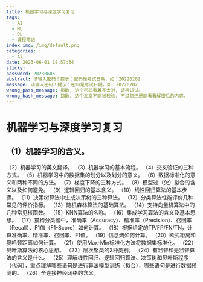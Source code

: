 ```yaml
---
title: 机器学习与深度学习复习
tags:
  - AI
  - ML
  - DL
  - 课程笔记
index_img: /img/default.png
categories:
  - AI
date: 2023-06-01 18:57:34
sticky:
password: 20230605
abstract: 请输入密码！提示：密码是考试日期，如：20220202
message: 请输入密码！提示：密码是考试日期，如：20220202
wrong_pass_message: 抱歉, 这个密码看着不太对, 请再试试。
wrong_hash_message: 抱歉, 这个文章不能被校验, 不过您还是能看看解密后的内容。
---
```


# 机器学习与深度学习复习

## （1）机器学习的含义。



（2）机器学习的英文翻译。
（3）机器学习的基本流程。
（4）交叉验证的三种方式。
（5）机器学习中的数据集的划分以及划分的意义。
（6）数据标准化的意义和两种不同的方法。
（7）梯度下降的三种方式。
（8）模型过（欠）拟合的含义以及如何避免。
（9）逻辑回归的基本含义。
（10）线性回归算法的基本步骤。
（11）决策树算法中生成决策树的三种算法。
（12）分类算法性能评价几种常见的评价指标。
（13）随机森林算法的基础算法。
（14）支持向量机算法中的几种常见核函数。
（15）KNN算法的名称。
（16）集成学习算法的含义及基本思想。
（17）猫狗分类器中，准确率（Accuracy）、精准率（Precision）、召回率（Recall）、F1值（F1-Score）如何计算。
（18）根据给定的TP/FP/FN/TN，计算准确率、精准率、召回率、F1值。
（19）信息熵如何计算。
（20）欧式距离和曼哈顿距离如何计算。
（21）使用Max-Min标准化方法将数据集标准化。
（22）贝叶斯算法的核心思想。
（23）层次聚类的2种类别。
（24）有监督和无监督算法的含义是什么。
（25）理解线性回归、逻辑回归算法、决策树和贝叶斯程序（代码），重点理解哪些语句是进行算法模型训练（拟合），哪些语句是进行数据预测的。
（26）全连接神经网络的含义。